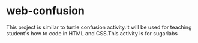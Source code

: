# web-confusion
This project is similar to turtle confusion activity.It will be used for teaching student's how to code in HTML and CSS.This activity is for sugarlabs
